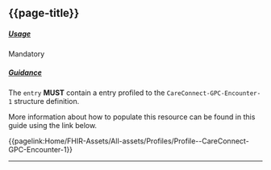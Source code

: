 ## {{page-title}}

<h5><ins>Usage</ins></h5>

<span class="mro-circle mandatory" title="Mandatory"></span> Mandatory


<h5><ins>Guidance</ins></h5>

The `entry` **MUST** contain a entry profiled to the `CareConnect-GPC-Encounter-1` structure definition.

More information about how to populate this resource can be found in this guide using the link below.

{{pagelink:Home/FHIR-Assets/All-assets/Profiles/Profile--CareConnect-GPC-Encounter-1}}

---